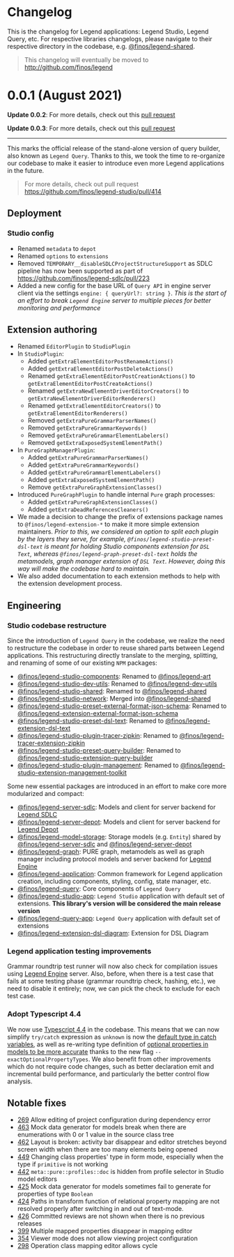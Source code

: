 # Changelog

This is the changelog for Legend applications: Legend Studio, Legend Query, etc. For respective libraries changelogs, please navigate to their respective directory in the codebase, e.g. [@finos/legend-shared](https://github.com/finos/legend-studio/tree/master/packages/legend-shared).

> This changelog will eventually be moved to http://github.com/finos/legend

# 0.0.1 (August 2021)

**Update 0.0.2**: For more details, check out this [pull request](https://github.com/finos/legend-studio/pull/433)

**Update 0.0.3**: For more details, check out this [pull request](https://github.com/finos/legend-studio/pull/438)

---

This marks the official release of the stand-alone version of query builder, also known as `Legend Query`. Thanks to this, we took the time to re-organize our codebase to make it easier to introduce even more Legend applications in the future.

> For more details, check out pull request https://github.com/finos/legend-studio/pull/414

## Deployment

### Studio config

- Renamed `metadata` to `depot`
- Renamed `options` to `extensions`
- Removed `TEMPORARY__disableSDLCProjectStructureSupport` as SDLC pipeline has now been supported as part of https://github.com/finos/legend-sdlc/pull/223
- Added a new config for the base URL of `Query API` in engine server client via the settings `engine: { queryUrl?: string }`. _This is the start of an effort to break `Legend Engine` server to multiple pieces for better monitoring and performance_

## Extension authoring

- Renamed `EditorPlugin` to `StudioPlugin`
- In `StudioPlugin`:
  - Added `getExtraElementEditorPostRenameActions()`
  - Added `getExtraElementEditorPostDeleteActions()`
  - Renamed `getExtraElementEditorPostCreationActions()` to `getExtraElementEditorPostCreateActions()`
  - Renamed `getExtraNewElementDriverEditorCreators()` to `getExtraNewElementDriverEditorRenderers()`
  - Renamed `getExtraElementEditorCreators()` to `getExtraElementEditorRenderers()`
  - Removed `getExtraPureGrammarParserNames()`
  - Removed `getExtraPureGrammarKeywords()`
  - Removed `getExtraPureGrammarElementLabelers()`
  - Removed `getExtraExposedSystemElementPath()`
- In `PureGraphManagerPlugin`:
  - Added `getExtraPureGrammarParserNames()`
  - Added `getExtraPureGrammarKeywords()`
  - Added `getExtraPureGrammarElementLabelers()`
  - Added `getExtraExposedSystemElementPath()`
  - Remove `getExtraPureGraphExtensionClasses()`
- Introduced `PureGraphPlugin` to handle internal `Pure` graph processes:
  - Added `getExtraPureGraphExtensionClasses()`
  - Added `getExtraDeadReferencesCleaners()`
- We made a decision to change the prefix of extensions package names to `@finos/legend-extension-*` to make it more simple extension maintainers. _Prior to this, we considered an option to split each plugin by the layers they serve, for example, `@finos/legend-studio-preset-dsl-text` is meant for holding Studio components extension for `DSL Text`, whereas `@finos/legend-graph-preset-dsl-text` holds the metamodels, graph manager extension of `DSL Text`. However, doing this way will make the codebase hard to maintain._
- We also added documentation to each extension methods to help with the extension development process.

## Engineering

### Studio codebase restructure

Since the introduction of `Legend Query` in the codebase, we realize the need to restructure the codebase in order to reuse shared parts between Legend applications. This restructuring directly translate to the merging, splitting, and renaming of some of our existing `NPM` packages:

- [@finos/legend-studio-components](https://www.npmjs.com/package/@finos/legend-studio-components): Renamed to [@finos/legend-art](https://www.npmjs.com/package/@finos/legend-art)
- [@finos/legend-studio-dev-utils](https://www.npmjs.com/package/@finos/legend-studio-dev-utils): Renamed to [@finos/legend-dev-utils](https://www.npmjs.com/package/@finos/legend-dev-utils)
- [@finos/legend-studio-shared](https://www.npmjs.com/package/@finos/legend-studio-shared): Renamed to [@finos/legend-shared](https://www.npmjs.com/package/@finos/legend-shared)
- [@finos/legend-studio-network](https://www.npmjs.com/package/@finos/legend-studio-network): Merged into [@finos/legend-shared](https://www.npmjs.com/package/@finos/legend-shared)
- [@finos/legend-studio-preset-external-format-json-schema](https://www.npmjs.com/package/@finos/legend-studio-preset-external-format-json-schema): Renamed to [@finos/legend-extension-external-format-json-schema](https://www.npmjs.com/package/@finos/legend-extension-external-format-json-schema)
- [@finos/legend-studio-preset-dsl-text](https://www.npmjs.com/package/@finos/legend-studio-preset-dsl-text): Renamed to [@finos/legend-extension-dsl-text](https://www.npmjs.com/package/@finos/legend-extension-dsl-text)
- [@finos/legend-studio-plugin-tracer-zipkin](https://www.npmjs.com/package/@finos/legend-studio-plugin-tracer-zipkin): Renamed to [@finos/legend-tracer-extension-zipkin](https://www.npmjs.com/package/@finos/legend-tracer-extension-zipkin)
- [@finos/legend-studio-preset-query-builder](https://www.npmjs.com/package/@finos/legend-studio-preset-query-builder): Renamed to [@finos/legend-studio-extension-query-builder](https://www.npmjs.com/package/@finos/legend-studio-extension-query-builder)
- [@finos/legend-studio-plugin-management](https://www.npmjs.com/package/@finos/legend-studio-plugin-management): Renamed to [@finos/legend-studio-extension-management-toolkit](https://www.npmjs.com/package/@finos/legend-studio-extension-management-toolkit)

Some new essential packages are introduced in an effort to make core more modularized and compact:

- [@finos/legend-server-sdlc](https://www.npmjs.com/package/@finos/legend-server-sdlc): Models and client for server backend for [Legend SDLC](https://github.com/finos/legend-sdlc)
- [@finos/legend-server-depot](https://www.npmjs.com/package/@finos/legend-server-depot): Models and client for server backend for [Legend Depot](https://github.com/finos/legend-depot)
- [@finos/legend-model-storage](https://www.npmjs.com/package/@finos/legend-model-storage): Storage models (e.g. `Entity`) shared by [@finos/legend-server-sdlc](https://www.npmjs.com/package/@finos/legend-server-sdlc) and [@finos/legend-server-depot](https://www.npmjs.com/package/@finos/legend-server-depot)
- [@finos/legend-graph](https://www.npmjs.com/package/@finos/legend-graph): PURE graph, metamodels as well as graph manager including protocol models and server backend for [Legend Engine](https://github.com/finos/legend-engine)
- [@finos/legend-application](https://www.npmjs.com/package/@finos/legend-application): Common framework for Legend application creation, including components, styling, config, state manager, etc.
- [@finos/legend-query](https://www.npmjs.com/package/@finos/legend-query): Core components of `Legend Query`
- [@finos/legend-studio-app](https://www.npmjs.com/package/@finos/studio-app): `Legend Studio` application with default set of extensions. **This library's version will be considered the main release version**
- [@finos/legend-query-app](https://www.npmjs.com/package/@finos/legend-query-app): `Legend Query` application with default set of extensions
- [@finos/legend-extension-dsl-diagram](https://www.npmjs.com/package/@finos/legend-extension-dsl-diagram): Extension for DSL Diagram

### Legend application testing improvements

Grammar roundtrip test runner will now also check for compilation issues using [Legend Engine](https://github.com/finos/legend-engine) server. Also, before, when there is a test case that fails at some testing phase (grammar roundtrip check, hashing, etc.), we need to disable it entirely; now, we can pick the check to exclude for each test case.

### Adopt Typescript 4.4

We now use [Typescript 4.4](https://www.typescriptlang.org/docs/handbook/release-notes/typescript-4-4.html) in the codebase. This means that we can now simplify `try/catch` expression as `unknown` is now the [default type in catch variables](https://www.typescriptlang.org/docs/handbook/release-notes/typescript-4-4.html#defaulting-to-the-unknown-type-in-catch-variables---useunknownincatchvariables), as well as re-writing type definition of [optional properties in models to be more accurate](https://www.typescriptlang.org/docs/handbook/release-notes/typescript-4-4.html#exact-optional-property-types---exactoptionalpropertytypes) thanks to the new flag `--exactOptionalPropertyTypes`. We also benefit from other improvements which do not require code changes, such as better declaration emit and incremental build performance, and particularly the better control flow analysis.

## Notable fixes

- [269](https://github.com/finos/legend-studio/issues/269) Allow editing of project configuration during dependency error
- [463](https://github.com/finos/legend-studio/issues/463) Mock data generator for models break when there are enumerations with 0 or 1 value in the source class tree
- [462](https://github.com/finos/legend-studio/issues/462) Layout is broken: activity bar disappear and editor stretches beyond screen width when there are too many elements being opened
- [449](https://github.com/finos/legend-studio/issues/449) Changing class properties' type in form mode, especially when the type if `primitive` is not working
- [442](https://github.com/finos/legend-studio/issues/442) `meta::pure::profiles::doc` is hidden from profile selector in Studio model editors
- [425](https://github.com/finos/legend-studio/issues/425) Mock data generator for models sometimes fail to generate for properties of type `Boolean`
- [424](https://github.com/finos/legend-studio/issues/424) Paths in transform function of relational property mapping are not resolved properly after switching in and out of text-mode.
- [426](https://github.com/finos/legend-studio/issues/426) Committed reviews are not shown when there is no previous releases
- [399](https://github.com/finos/legend-studio/issues/399) Multiple mapped properties disappear in mapping editor
- [354](https://github.com/finos/legend-studio/issues/354) Viewer mode does not allow viewing project configuration
- [298](https://github.com/finos/legend-studio/issues/298) Operation class mapping editor allows cycle
